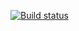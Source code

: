 [![Build status](https://ci.appveyor.com/api/projects/status/rr29bnqn3u0rd21s?svg=true)](https://ci.appveyor.com/project/LSimutina/avto2-3-patterns-2)